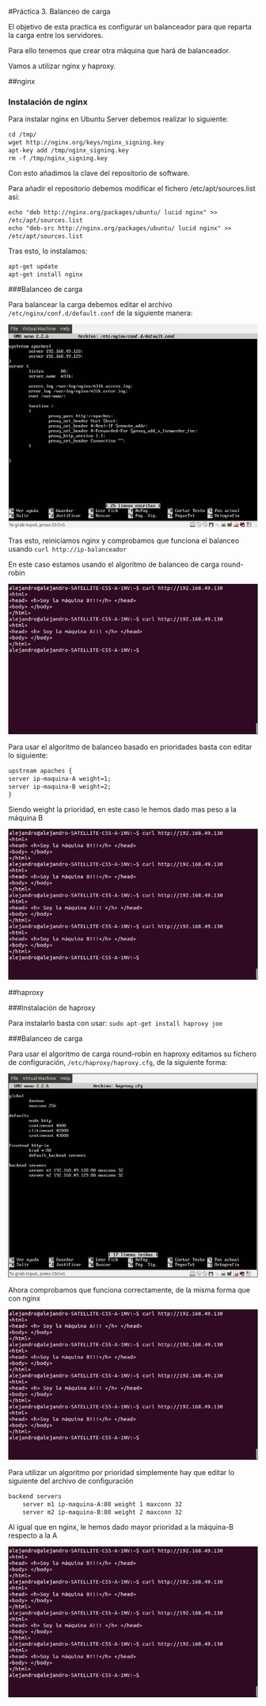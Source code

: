 #Práctica 3. Balanceo de carga

El objetivo de esta practica es configurar un balanceador para que reparta la carga entre los servidores.

Para ello tenemos que crear otra máquina que hará de balanceador.

Vamos a utilizar nginx y haproxy.

##nginx

### Instalación de nginx
Para instalar nginx en Ubuntu Server debemos realizar lo siguiente:

~~~
cd /tmp/
wget http://nginx.org/keys/nginx_signing.key
apt-key add /tmp/nginx_signing.key
rm -f /tmp/nginx_signing.key
~~~

Con esto añadimos la clave del repositorio de software.

Para añadir el repositorio debemos modificar el fichero /etc/apt/sources.list así:

~~~
echo "deb http://nginx.org/packages/ubuntu/ lucid nginx" >> /etc/apt/sources.list
echo "deb-src http://nginx.org/packages/ubuntu/ lucid nginx" >> /etc/apt/sources.list
~~~

Tras esto, lo instalamos:

~~~
apt-get update
apt-get install nginx
~~~

###Balanceo de carga

Para balancear la carga debemos editar el archivo `/etc/nginx/conf.d/default.conf` de la siguiente manera:

![Archivo configuración nginx](configuracion_nginx "Archivo configuración nginx")

Tras esto, reiniciamos nginx y comprobamos que funciona el balanceo usando `curl http://ip-balanceador`

En este caso estamos usando el algoritmo de balanceo de carga round-robin

![Balanceo R-R usando nginx](balanceo-nginx "Balanceo R-R usando nginx")

Para usar el algoritmo de balanceo basado en prioridades basta con editar lo siguiente:

~~~
upstream apaches {
server ip-maquina-A weight=1;
server ip-maquina-B weight=2;
}
~~~

Siendo weight la prioridad, en este caso le hemos dado mas peso a la máquina B

![Balanceo prioridad usando nginx](balanceo-nginx-prioridad.png "Balanceo prioridad usando nginx")


##haproxy

###Instalación de haproxy

Para instalarlo basta con usar: `sudo apt-get install haproxy joe`

###Balanceo de carga

Para usar el algoritmo de carga round-robin en haproxy editamos su fichero de configuración, `/etc/haproxy/haproxy.cfg`, de la siguiente forma:

![Archivo configuración haproxy](configuracion-haproxy "Archivo configuración haproxy")

Ahora comprobamos que funciona correctamente, de la misma forma que con nginx

![Balanceo R-R usando haproxy](balanceo-haproxy-rr "Balanceo R-R usando haproxy")

Para utilizar un algoritmo por prioridad simplemente hay que editar lo siguiente del archivo de configuración
~~~
backend servers
    server m1 ip-maquina-A:80 weight 1 maxconn 32
    server m2 ip-maquina-B:80 weight 2 maxconn 32

~~~

Al igual que en nginx, le hemos dado mayor prioridad a la máquina-B respecto a la A

![Balanceo prioridad usando haproxy](balanceo-haproxy-prioridad "Balanceo prioridad usando haproxy")








